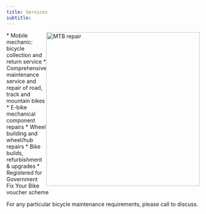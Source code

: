 ```yaml
---
title: Services
subtitle: 
---
```

<img src="images/mtb.jpg" alt="MTB repair" style="float: right" width="400"/>
* Mobile mechanic: bicycle collection and return service
* Comprehensive maintenance service and repair of road, track and mountain bikes 
* E-bike mechanical component repairs
* Wheel building and wheel/hub repairs
* Bike builds, refurbishment & upgrades
* Registered for Government Fix Your Bike voucher scheme

For any particular bicycle maintenance requirements, please call to discuss.

<!-- ![](/images/mtb.jpg) -->

